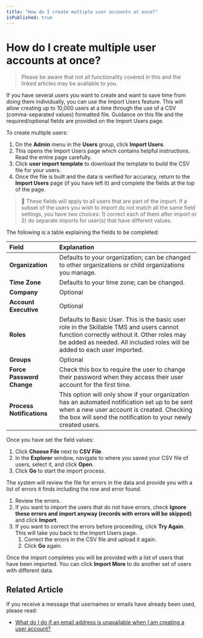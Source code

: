 ```yaml
---
title: "How do I create multiple user accounts at once?"
isPublished: true
---
```


# How do I create multiple user accounts at once?

> Please be aware that not all functionality covered in this and the linked articles may be available to you.

If you have several users you want to create and want to save time from doing them individually, you can use the Import Users feature. This will allow creating up to 10,000 users at a time through the use of a CSV (comma-separated values) formatted file. Guidance on this file and the required/optional fields are provided on the Import Users page.  

To create multiple users:
1. On the **Admin** menu in the **Users** group, click **Import Users**. 
1. This opens the Import Users page which contains helpful instructions. Read the entire page carefully.
1. Click **user import template** to download the template to build the CSV file for your users. 
1. Once the file is built and the data is verified for accuracy, return to the **Import Users** page (if you have left it) and complete the fields at the top of the page. 

> :small_blue_diamond: These fields will apply to all users that are part of the import. If a subset of the users you wish to import do not match all the same field settings, you have two choices: 1) correct each of them after import or 2) do separate imports for user(s) that have different values. 

The following is a table explaining the fields to be completed: 

| **Field** | **Explanation** |
|:----- |:----- |
| **Organization** | Defaults to your organization; can be changed to other organizations or child organizations you manage. |
| **Time Zone** | Defaults to your time zone; can be changed. |
| **Company** | Optional |
| **Account Executive** | Optional |
| **Roles** | Defaults to Basic User. This is the basic user role in the Skillable TMS and users cannot function correctly without it. Other roles may be added as needed. All included roles will be added to each user imported. |
| **Groups** | Optional |
| **Force Password Change** | Check this box to require the user to change their password when they access their user account for the first time. |
| **Process Notifications** | This option will only show if your organization has an automated notification set up to be sent when a new user account is created. Checking the box will send the notification to your newly created users. |

Once you have set the field values: 
1. Click **Choose File** next to **CSV File**. 
1. In the **Explorer** window, navigate to where you saved your CSV file of users, select it, and click **Open**. 
1. Click **Go** to start the import process. 

The system will review the file for errors in the data and provide you with a list of errors it finds including the row and error found.
1. Review the errors.
1. If you want to import the users that do not have errors, check **Ignore these errors and import anyway (records with errors will be skipped)** and click **Import**.
1. If you want to correct the errors before proceeding, click **Try Again**. This will take you back to the Import Users page.
     1. Correct the errors in the CSV file and upload it again.
     1. Click **Go** again.
     
Once the import completes you will be provided with a list of users that have been imported. You can click **Import More** to do another set of users with different data. 

## Related Article
If you receive a  message that usernames or emails have already been used, please read:

- [What do I do if an email address is unavailable when I am creating a user account?](email-address-unavailable.md)
